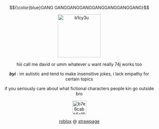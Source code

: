 $${\color{blue}GANG GANGGANGGANGGANGGANGGANGGANG}$$
<p align="center"> <img width="140" height="140" alt="b1cy3u" src="https://github.com/user-attachments/assets/99f453a7-9666-4f47-aa5b-f10046396ff7" /> </p>
<p align="center"> hiii call me david or umm whatever u want really 74j works too </p>
<p align="center"> <em><strong>byi</strong></em> : im autistic and tend to make insensitive jokes, i lack empathy for certain topics</p>
<p align="center"> if you seriously care about what fictional characters people kin go outside bro </p>
<p align="center"> <img width="45" height="45" alt="b7e6cabb5a1600d813f5843f37181fa3" src="https://github.com/user-attachments/assets/c4f2c06d-11aa-4f06-bcfc-7e8ffc74d0f7" /> </p>
<p align="center"> <a href="https://www.roblox.com/users/4323342752">roblox</a> @ <a href="https://makeafriend.straw.page/">strawpage</a> </p>

